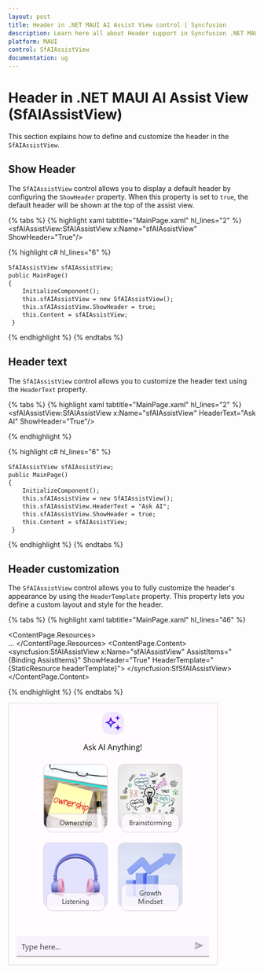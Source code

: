```yaml
---
layout: post
title: Header in .NET MAUI AI Assist View control | Syncfusion
description: Learn here all about Header support in Syncfusion .NET MAUI AI Assist View (SfAIAssistView) control and more.
platform: MAUI
control: SfAIAssistView
documentation: ug
---
```


# Header in .NET MAUI AI Assist View (SfAIAssistView)

This section explains how to define and customize the header in the `SfAIAssistView`.

## Show Header

The `SfAIAssistView` control allows you to display a default header by configuring the `ShowHeader` property. When this property is set to `true`, the default header will be shown at the top of the assist view.

{% tabs %}
{% highlight xaml tabtitle="MainPage.xaml" hl_lines="2" %}
         <sfAIAssistView:SfAIAssistView x:Name="sfAIAssistView"
                                        ShowHeader="True"/>  

{% highlight c# hl_lines="6" %} 

    SfAIAssistView sfAIAssistView; 
    public MainPage() 
    { 
        InitializeComponent(); 
        this.sfAIAssistView = new SfAIAssistView();
        this.sfAIAssistView.ShowHeader = true;
        this.Content = sfAIAssistView; 
     } 

{% endhighlight %}
{% endtabs %}


## Header text

The `SfAIAssistView` control allows you to customize the header text using the `HeaderText` property.

{% tabs %}
{% highlight xaml tabtitle="MainPage.xaml" hl_lines="2" %}
         <sfAIAssistView:SfAIAssistView x:Name="sfAIAssistView"
                                        HeaderText="Ask AI"
                                        ShowHeader="True"/>  

{% endhighlight %} 

{% highlight c# hl_lines="6" %} 

    SfAIAssistView sfAIAssistView; 
    public MainPage() 
    { 
        InitializeComponent(); 
        this.sfAIAssistView = new SfAIAssistView();
        this.sfAIAssistView.HeaderText = "Ask AI";
        this.sfAIAssistView.ShowHeader = true;
        this.Content = sfAIAssistView; 
     } 

{% endhighlight %}
{% endtabs %}

## Header customization

The `SfAIAssistView` control allows you to fully customize the header's appearance by using the `HeaderTemplate` property. This property lets you define a custom layout and style for the header.

{% tabs %}
{% highlight xaml tabtitle="MainPage.xaml" hl_lines="46" %}

 <ContentPage.Resources>
        <ResourceDictionary>
            <DataTemplate x:Key="headerTemplate">
                <Grid RowDefinitions="45,30,Auto" RowSpacing="10" Padding="0,18,0,0">
                    <Image  Source="aiassistview.png" HorizontalOptions="Center"/>                 
                    <Label Padding="0,5,0,0" Text="Ask AI Anything!" HorizontalOptions="Center" Grid.Row="1" FontSize="16"/>
                    <FlexLayout x:Name="headerlayout"
                                BindableLayout.ItemsSource="{Binding HeaderInfoCollection}">
                        ...
                    </FlexLayout>
                </Grid>
            </DataTemplate>
        </ResourceDictionary>
    </ContentPage.Resources>
<ContentPage.Content>
      <syncfusion:SfAIAssistView x:Name="sfAIAssistView"
                                 AssistItems="{Binding AssistItems}"
                                 ShowHeader="True"
                                 HeaderTemplate="{StaticResource headerTemplate}">
      </syncfusion:SfSfAIAssistView>
</ContentPage.Content>

{% endhighlight %}
{% endtabs %}

![Header View customization in .NET MAUI AI Assist View](Images/maui-aiassistview-header-customization.png)


